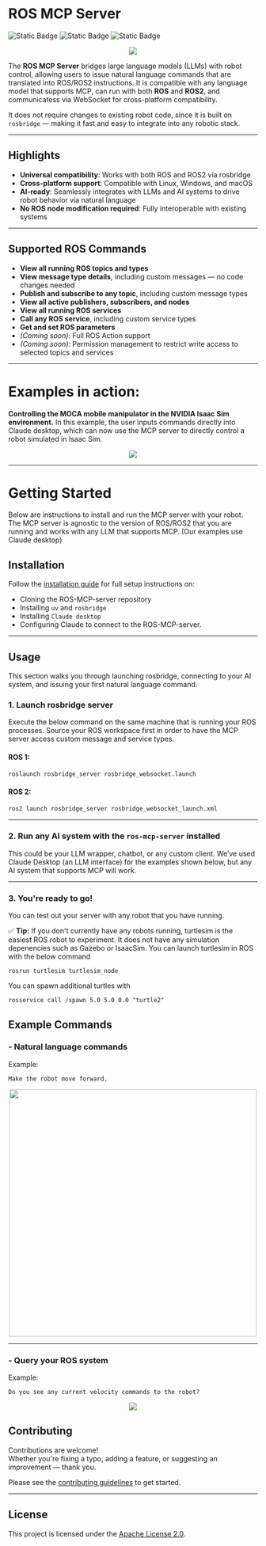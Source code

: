 # ROS MCP Server

![Static Badge](https://img.shields.io/badge/ROS-Available-green)
![Static Badge](https://img.shields.io/badge/ROS2-Available-green)
![Static Badge](https://img.shields.io/badge/License-Apache%202.0-blue)

<p align="center">
  <!-- <img src="https://github.com/robotmcp/ros-mcp-server/blob/main/img/framework.png"/> -->
  <img src="https://github.com/robotmcp/ros-mcp-server/blob/main/img/MCP_topology.png"/>
</p>

The **ROS MCP Server** bridges large language models (LLMs) with robot control, allowing users to issue natural language commands that are translated into ROS/ROS2 instructions. It is compatible with any language model that supports MCP, can run with both **ROS** and **ROS2**, and communicatess via WebSocket for cross-platform compatibility. 

It does not require changes to existing robot code, since it is built on `rosbridge` — making it fast and easy to integrate into any robotic stack.

---
## Highlights

- **Universal compatibility**: Works with both ROS and ROS2 via rosbridge
- **Cross-platform support**: Compatible with Linux, Windows, and macOS
- **AI-ready**: Seamlessly integrates with LLMs and AI systems to drive robot behavior via natural language
- **No ROS node modification required**: Fully interoperable with existing systems

---
## Supported ROS Commands

- **View all running ROS topics and types**
- **View message type details**, including custom messages — no code changes needed
- **Publish and subscribe to any topic**, including custom message types
- **View all active publishers, subscribers, and nodes**
- **View all running ROS services**
- **Call any ROS service**, including custom service types
- **Get and set ROS parameters**
- *(Coming soon)*: Full ROS Action support
- *(Coming soon)*: Permission management to restrict write access to selected topics and services

---
# Examples in action:
**Controlling the MOCA mobile manipulator in the NVIDIA Isaac Sim environment.** In this example, the user inputs commands directly into Claude desktop, which can now use the MCP server to directly control a robot simulated in Isaac Sim.

<p align="center">
  <img src="https://github.com/lpigeon/ros-mcp-server/blob/main/img/result.gif" />
</p>


---

# Getting Started
Below are instructions to install and run the MCP server with your robot. The MCP server is agnostic to the version of ROS/ROS2 that you are running and works with any LLM that supports MCP. (Our examples use Claude desktop)


## Installation

Follow the [installation guide](docs/installation.md) for full setup instructions on:
- Cloning the ROS-MCP-server repository
- Installing `uv` and `rosbridge`
- Installing `Claude desktop`
- Configuring Claude to connect to the ROS-MCP-server.

---

## Usage
This section walks you through launching rosbridge, connecting to your AI system, and issuing your first natural language command.
### 1. Launch rosbridge server
Execute the below command on the same machine that is running your ROS processes. Source your ROS workspace first in order to have the MCP server access custom message and service types. 
#### ROS 1:
```bash
roslaunch rosbridge_server rosbridge_websocket.launch
```

#### ROS 2:
```bash
ros2 launch rosbridge_server rosbridge_websocket_launch.xml
```

---

### 2. Run any AI system with the `ros-mcp-server` installed

This could be your LLM wrapper, chatbot, or any custom client. We’ve used Claude Desktop (an LLM interface) for the examples shown below, but any AI system that supports MCP will work.

---


### 3. You're ready to go!
You can test out your server with any robot that you have running.

✅ **Tip:** If you don't currently have any robots running, turtlesim is the easiest ROS robot to experiment. It does not have any simulation depenencies such as Gazebo or IsaacSim. You can launch turtlesim in ROS with the below command
```
rosrun turtlesim turtlesim_node

```
You can spawn additional turtles with
```
rosservice call /spawn 5.0 5.0 0.0 "turtle2"
```

## Example Commands

### - Natural language commands

Example:
```plaintext
Make the robot move forward.
```

<p align="center">
  <img src="https://github.com/lpigeon/ros-mcp-server/blob/main/img/how_to_use_1.png" width="500"/>
</p>

---

### - Query your ROS system
Example:  
```plaintext
Do you see any current velocity commands to the robot?
```
<p align="center">
  <img src="https://github.com/lpigeon/ros-mcp-server/blob/main/img/how_to_use_3.png" />
</p>


<!-- ### rosbridge server logs:
If you watch the logs on rosbridge, you should see the MCP server connect every time you give it a command through the LLM.
<p align="center">
  <img src="https://github.com/lpigeon/ros-mcp-server/blob/main/img/how_to_use_2.png" />
</p>
--- -->


## Contributing

Contributions are welcome!  
Whether you're fixing a typo, adding a feature, or suggesting an improvement — thank you.  

Please see the [contributing guidelines](docs/contributing.md) to get started.

---

## License

This project is licensed under the [Apache License 2.0](LICENSE).
